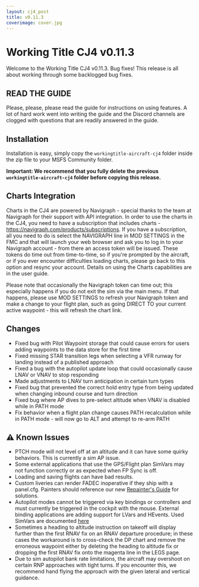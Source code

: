 ```yaml
---
layout: cj4_post
title: v0.11.3
coverimage: cover.jpg
---
```


# Working Title CJ4 v0.11.3
Welcome to the Working Title CJ4 v0.11.3. Bug fixes! This release is all about working through some backlogged bug fixes.

## READ THE GUIDE
Please, please, please read the guide for instructions on using features. A lot of hard work went into writing the guide and the Discord channels are clogged with questions that are readily answered in the guide.

## Installation
Installation is easy, simply copy the `workingtitle-aircraft-cj4` folder inside the zip file to your MSFS Community folder. 

**Important: We recommend that you fully delete the previous `workingtitle-aircraft-cj4` folder before copying this release.**

## Charts Integration
Charts in the CJ4 are powered by Navigraph - special thanks to the team at Navigraph for their support with API integration. In order to use the charts in the CJ4, you need to have a subscription that includes charts - https://navigraph.com/products/subscriptions. If you have a subscription, all you need to do is select the NAVIGRAPH line in MOD SETTINGS in the FMC and that will launch your web browser and ask you to log in to your Navigraph account - from there an access token will be issued. These tokens do time out from time-to-time, so if you're prompted by the aircraft, or if you ever encounter difficulties loading charts, please go back to this option and resync your account. Details on using the Charts capabilities are in the user guide.

Please note that occasionally the Navigraph token can time out; this especially happens if you do not exit the sim via the main menu. If that happens, please use MOD SETTINGS to refresh your Navigraph token and make a change to your flight plan, such as going DIRECT TO your current active waypoint - this will refresh the chart link.

## Changes
- Fixed bug with Pilot Waypoint storage that could cause errors for users adding waypoints to the data store for the first time
- Fixed missing STAR transition legs when selecting a VFR runway for landing instead of a published approach
- Fixed a bug with the autopilot update loop that could occasionally cause LNAV or VNAV to stop responding
- Made adjustments to LNAV turn anticipation in certain turn types
- Fixed bug that prevented the correct hold entry type from being updated when changing inbound course and turn direction
- Fixed bug where AP dives to pre-select altitude when VNAV is disabled while in PATH mode
- Fix behavior when a flight plan change causes PATH recalculation while in PATH mode - will now go to ALT and attempt to re-arm PATH

## ⚠️ Known Issues
* PTCH mode will not level off at an altitude and it can have some quirky behaviors.  This is currently a sim AP issue.
* Some external applications that use the GPS/Flight plan SimVars may not function correctly or as expected when FP Sync is off.
* Loading and saving flights can have bad results.
* Custom liveries can render FADEC inoperative if they ship with a panel.cfg. Painters should reference our new [Repainter's Guide](/cj4/guide/repainter) for solutions.
* Autopilot modes cannot be triggered via key bindings or controllers and must currently be triggered in the cockpit with the mouse. External binding applications are adding support for LVars and HEvents. Used SimVars are documented [here](https://github.com/Working-Title-MSFS-Mods/fspackages/wiki/Sim-Variables)
* Sometimes a heading to altitude instruction on takeoff will display further than the first RNAV fix on an RNAV departure procedure; in these cases the workaround is to cross-check the DP chart and remove the erroneous waypoint either by deleting the heading to altitude fix or dropping the first RNAV fix onto the magenta line in the LEGS page.
* Due to sim autopilot bank rate limitations, the aircraft may overshoot on certain RNP approaches with tight turns. If you encounter this, we recommend hand flying the approach with the given lateral and vertical guidance.
